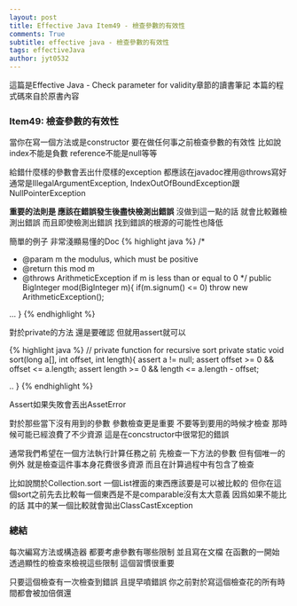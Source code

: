 ```yaml
---
layout: post
title: Effective Java Item49 - 檢查參數的有效性
comments: True 
subtitle: effective java - 檢查參數的有效性
tags: effectiveJava
author: jyt0532
---
```


這篇是Effective Java - Check parameter for validity章節的讀書筆記 本篇的程式碼來自於原書內容

### Item49: 檢查參數的有效性

當你在寫一個方法或是constructor 要在做任何事之前檢查參數的有效性 比如說 index不能是負數 reference不能是null等等 

給錯什麼樣的參數會丟出什麼樣的exception
都應該在javadoc裡用@throws寫好 
通常是IllegalArgumentException, IndexOutOfBoundException跟NullPointerException

**重要的法則是 應該在錯誤發生後盡快檢測出錯誤** 
沒做到這一點的話 就會比較難檢測出錯誤 
而且即使檢測出錯誤 找到錯誤的根源的可能性也降低

簡單的例子 非常淺顯易懂的Doc
{% highlight java %}
/*
 * @param m the modulus, which must be positive
 * @return this mod m
 * @throws ArithmeticException if m is less than or equal to 0
*/
public BigInteger mod(BigInteger m){
  if(m.signum() <= 0)
    throw new ArithmeticException();

  ...
}
{% endhighlight %}

對於private的方法 還是要確認 但就用assert就可以

{% highlight java %}
// private function for recursive sort
private static void sort(long a[], int offset, int length){
  assert a != null;
  assert offset >= 0 && offset <= a.length;
  assert length >= 0 && length <= a.length - offset;

  ..
}
{% endhighlight %}

Assert如果失敗會丟出AssetError

對於那些當下沒有用到的參數 參數檢查更是重要 不要等到要用的時候才檢查 那時候可能已經浪費了不少資源 這是在concstructor中很常犯的錯誤

通常我們希望在一個方法執行計算任務之前 
先檢查一下方法的參數 
但有個唯一的例外 就是檢查這件事本身花費很多資源 
而且在計算過程中有包含了檢查 

比如說關於Collection.sort 一個List裡面的東西應該要是可以被比較的 但你在這個sort之前先去比較每一個東西是不是comparable沒有太大意義 因爲如果不能比的話 其中的某一個比較就會拋出ClassCastException

### 總結

每次編寫方法或構造器 都要考慮參數有哪些限制 並且寫在文檔 在函數的一開始 
透過顯性的檢查來檢視這些限制 這個習慣很重要 

只要這個檢查有一次檢查到錯誤 且提早噴錯誤 你之前對於寫這個檢查花的所有時間都會被加倍償還



